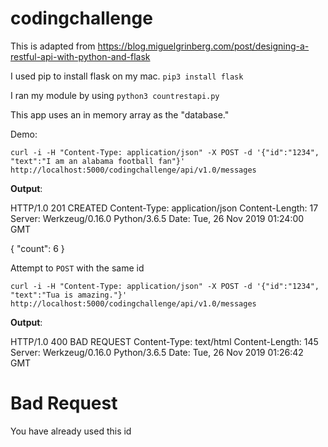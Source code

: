 # codingchallenge

This is adapted from https://blog.miguelgrinberg.com/post/designing-a-restful-api-with-python-and-flask 

I used pip to install flask on my mac. `pip3 install flask`

I ran my module by using `python3 countrestapi.py`

This app uses an in memory array as the "database."

Demo: 

`curl -i -H "Content-Type: application/json" -X POST -d '{"id":"1234", "text":"I am an alabama football fan"}' http://localhost:5000/codingchallenge/api/v1.0/messages`

<b>Output</b>:

HTTP/1.0 201 CREATED
Content-Type: application/json
Content-Length: 17
Server: Werkzeug/0.16.0 Python/3.6.5
Date: Tue, 26 Nov 2019 01:24:00 GMT

{
  "count": 6
}


Attempt to `POST` with the same id

`curl -i -H "Content-Type: application/json" -X POST -d '{"id":"1234", "text":"Tua is amazing."}' http://localhost:5000/codingchallenge/api/v1.0/messages`

<b>Output</b>: 

HTTP/1.0 400 BAD REQUEST
Content-Type: text/html
Content-Length: 145
Server: Werkzeug/0.16.0 Python/3.6.5
Date: Tue, 26 Nov 2019 01:26:42 GMT

<!DOCTYPE HTML PUBLIC "-//W3C//DTD HTML 3.2 Final//EN">
<title>400 Bad Request</title>
<h1>Bad Request</h1>
<p>You have already used this id</p>




